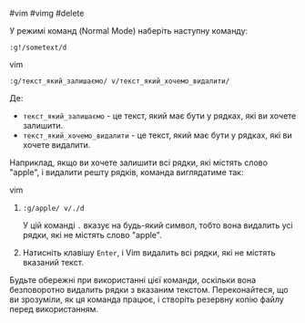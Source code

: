 
#vim #vimg #delete

У режимі команд (Normal Mode) наберіть наступну команду:

```vim
:g!/sometext/d
```

vim

`:g/текст_який_залишаємо/ v/текст_який_хочемо_видалити/`

Де:

- `текст_який_залишаємо` - це текст, який має бути у рядках, які ви хочете залишити.
- `текст_який_хочемо_видалити` - це текст, який має бути у рядках, які ви хочете видалити.

Наприклад, якщо ви хочете залишити всі рядки, які містять слово "apple", і видалити решту рядків, команда виглядатиме так:

vim

1. `:g/apple/ v/./d`
    
    У цій команді `.` вказує на будь-який символ, тобто вона видалить усі рядки, які не містять слово "apple".
    
2. Натисніть клавішу `Enter`, і Vim видалить всі рядки, які не містять вказаний текст.
    

Будьте обережні при використанні цієї команди, оскільки вона безповоротно видалить рядки з вказаним текстом. Переконайтеся, що ви зрозуміли, як ця команда працює, і створіть резервну копію файлу перед використанням.